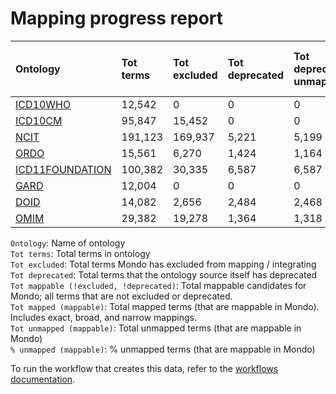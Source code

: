 # Mapping progress report
| Ontology                                         | Tot terms   | Tot excluded   | Tot deprecated   | Tot deprecated unmapped   | Tot mappable _(!excluded, !deprecated)_   | Tot mapped _(mappable)_   | Tot unmapped _(mappable)_   | % unmapped _(mappable)_   |
|:-------------------------------------------------|:------------|:---------------|:-----------------|:--------------------------|:------------------------------------------|:--------------------------|:----------------------------|:--------------------------|
| [ICD10WHO](./unmapped_icd10who.md)               | 12,542      | 0              | 0                | 0                         | 12,542                                    | 18                        | 12,524                      | 99.9%                     |
| [ICD10CM](./unmapped_icd10cm.md)                 | 95,847      | 15,452         | 0                | 0                         | 80,395                                    | 1,163                     | 79,232                      | 98.6%                     |
| [NCIT](./unmapped_ncit.md)                       | 191,123     | 169,937        | 5,221            | 5,199                     | 15,965                                    | 3,675                     | 12,290                      | 77.0%                     |
| [ORDO](./unmapped_ordo.md)                       | 15,561      | 6,270          | 1,424            | 1,164                     | 9,291                                     | 9,108                     | 183                         | 2.0%                      |
| [ICD11FOUNDATION](./unmapped_icd11foundation.md) | 100,382     | 30,335         | 6,587            | 6,587                     | 64,451                                    | 0                         | 64,451                      | 100.0%                    |
| [GARD](./unmapped_gard.md)                       | 12,004      | 0              | 0                | 0                         | 12,004                                    | 0                         | 12,004                      | 100.0%                    |
| [DOID](./unmapped_doid.md)                       | 14,082      | 2,656          | 2,484            | 2,468                     | 11,424                                    | 11,391                    | 33                          | 0.3%                      |
| [OMIM](./unmapped_omim.md)                       | 29,382      | 19,278         | 1,364            | 1,318                     | 8,741                                     | 8,739                     | 2                           | 0.0%                      |

`Ontology`: Name of ontology  
`Tot terms`: Total terms in ontology  
`Tot excluded`: Total terms Mondo has excluded from mapping / integrating  
`Tot deprecated`: Total terms that the ontology source itself has deprecated  
`Tot mappable (!excluded, !deprecated)`: Total mappable candidates for Mondo; all terms that are not excluded or 
deprecated.  
`Tot mapped (mappable)`: Total mapped terms (that are mappable in Mondo). Includes exact, broad, and narrow mappings.  
`Tot unmapped (mappable)`: Total unmapped terms (that are mappable in Mondo)  
`% unmapped (mappable)`: % unmapped terms (that are mappable in Mondo)

To run the workflow that creates this data, refer to the [workflows documentation](../developer/workflows.md).